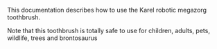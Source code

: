 This documentation describes how to use the Karel robotic megazorg toothbrush.

Note that this toothbrush is totally safe to use for children, adults, pets, wildlife, trees and brontosaurus

